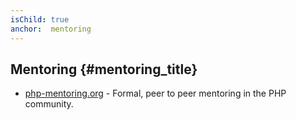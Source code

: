 ```yaml
---
isChild: true
anchor:  mentoring
---
```


## Mentoring {#mentoring_title}

* [php-mentoring.org](https://php-mentoring.org/) - Formal, peer to peer mentoring in the PHP community.
